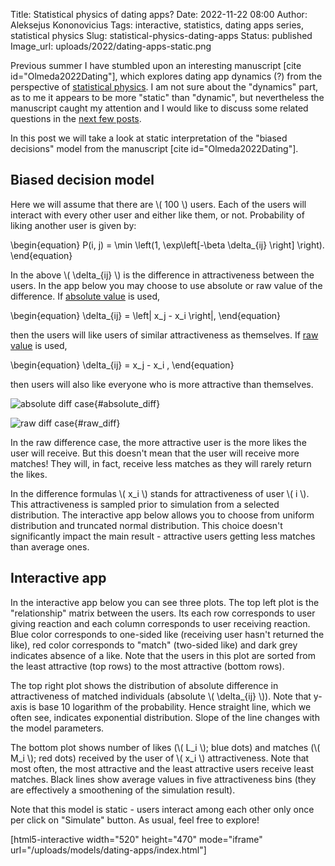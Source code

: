 Title: Statistical physics of dating apps?
Date: 2022-11-22 08:00
Author: Aleksejus Kononovicius
Tags: interactive, statistics, dating apps series, statistical physics
Slug: statistical-physics-dating-apps
Status: published
Image_url: uploads/2022/dating-apps-static.png

Previous summer I have stumbled upon an interesting manuscript [cite
id="Olmeda2022Dating"], which explores dating app dynamics (?) from the
perspective of [statistical physics](/tag/statistical-physics/). I am not
sure about the "dynamics" part, as to me it appears to be more "static" than
"dynamic", but nevertheless the manuscript caught my attention and I would
like to discuss some related questions in the [next few
posts](/tag/dating-apps-series/).

In this post we will take a look at static interpretation of the "biased
decisions" model from the manuscript [cite id="Olmeda2022Dating"].
<!--more-->

## Biased decision model

Here we will assume that there are \\\( 100 \\\) users. Each of the users
will interact with every other user and either like them, or not.
Probability of liking another user is given by:

\begin{equation}
    P(i, j) = \min \left(1, \exp\left[-\beta \delta\_{ij} \right] \right).
\end{equation}

In the above \\\( \delta_{ij} \\\) is the difference in attractiveness
between the users. In the app below you may choose to use absolute or raw
value of the difference. If [absolute value](#absolute_diff) is used,

\begin{equation}
    \delta\_{ij} = \left| x\_j - x\_i \right|,
\end{equation}

then the users will like users of similar attractiveness as themselves. If
[raw value](#raw_diff) is used,

\begin{equation}
    \delta\_{ij} = x\_j - x\_i ,
\end{equation}

then users will also like everyone who is more attractive than themselves.

![absolute diff case]({static}/uploads/2022/dating-apps-static-2.png "When
absolute difference value is used, then most likes are given to similar
users"){#absolute_diff}

![raw diff case]({static}/uploads/2022/dating-apps-static.png "When
raw difference value is used, then likes are also received by the more
attractive users."){#raw_diff}

In the raw difference case, the more attractive user is the more likes the
user will receive. But this doesn't mean that the user will receive more
matches! They will, in fact, receive less matches as they will rarely return
the likes.

In the difference formulas \\\( x\_i \\\) stands for attractiveness of user
\\\( i \\\). This attractiveness is sampled prior to simulation from a
selected distribution. The interactive app below allows you to choose from
uniform distribution and truncated normal distribution. This choice doesn't
significantly impact the main result - attractive users getting less
matches than average ones.

## Interactive app

In the interactive app below you can see three plots. The top left plot is
the "relationship" matrix between the users. Its each row corresponds to
user giving reaction and each column corresponds to user receiving reaction.
Blue color corresponds to one-sided like (receiving user hasn't returned the
like), red color corresponds to "match" (two-sided like) and dark grey
indicates absence of a like. Note that the users in this plot are sorted
from the least attractive (top rows) to the most attractive (bottom rows).

The top right plot shows the distribution of absolute difference in
attractiveness of matched individuals (absolute \\\( \delta_{ij} \\\)). Note
that y-axis is base 10 logarithm of the probability. Hence straight line,
which we often see, indicates exponential distribution. Slope of the line
changes with the model parameters.

The bottom plot shows number of likes (\\\( L\_i \\\); blue dots) and
matches (\\\( M\_i \\\); red dots) received by the user of \\\( x\_i \\\)
attractiveness. Note that most often, the most attractive and the least
attractive users receive least matches. Black lines show average values in
five attractiveness bins (they are effectively a smoothening of the
simulation result).

Note that this model is static - users interact among each other only once
per click on "Simulate" button. As usual, feel free to explore!

[html5-interactive width="520" height="470" mode="iframe"
url="/uploads/models/dating-apps/index.html"]

